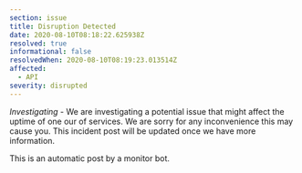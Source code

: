 ```yaml
---
section: issue
title: Disruption Detected
date: 2020-08-10T08:18:22.625938Z
resolved: true
informational: false
resolvedWhen: 2020-08-10T08:19:23.013514Z
affected:
  - API
severity: disrupted
---
```

*Investigating* - We are investigating a potential issue that might affect the uptime of one our of services. We are sorry for any inconvenience this may cause you. This incident post will be updated once we have more information.

This is an automatic post by a monitor bot.
        
